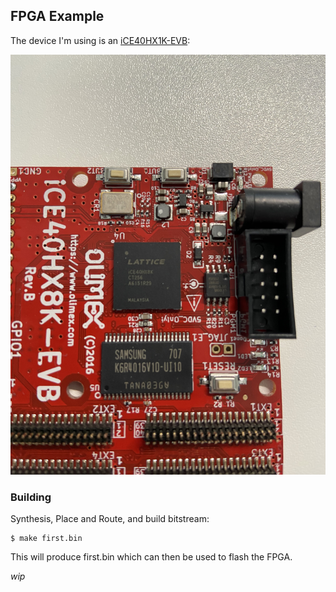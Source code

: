 ## FPGA Example
The device I'm using is an
[iCE40HX1K-EVB](https://www.olimex.com/wiki/ICE40HX1K-EVB):

![FPGA Device](./img/ice40hx8k.jpg "FPGA Device")


### Building
Synthesis, Place and Route, and build bitstream:
```console
$ make first.bin
```
This will produce first.bin which can then be used to flash the FPGA.

_wip_
